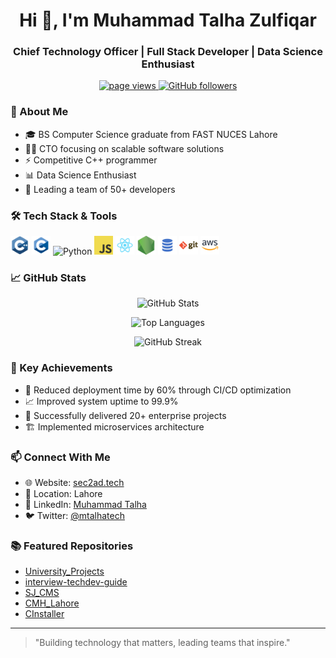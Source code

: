 <h1 align="center">Hi 👋, I'm Muhammad Talha Zulfiqar</h1>
<h3 align="center">Chief Technology Officer | Full Stack Developer | Data Science Enthusiast</h3>

<p align="center">
  <a href="https://github.com/mtalhazulf/">
    <img src="https://komarev.com/ghpvc/?username=mtalhazulf" alt="page views" />
  </a>
  <a href="https://github.com/mtalhazulf">
    <img alt="GitHub followers" src="https://img.shields.io/github/followers/mtalhazulf?color=green&logo=github">
  </a>
</p>

### 🚀 About Me
- 🎓 BS Computer Science graduate from FAST NUCES Lahore
- 👨‍💻 CTO focusing on scalable software solutions
- ⚡ Competitive C++ programmer
- 📊 Data Science Enthusiast
- 👥 Leading a team of 50+ developers

### 🛠️ Tech Stack & Tools
<p align="left">
<img alt="C++" width="30px" src="https://raw.githubusercontent.com/github/explore/80688e429a7d4ef2fca1e82350fe8e3517d3494d/topics/cpp/cpp.png" />
<img alt="C" width="30px" src="https://raw.githubusercontent.com/github/explore/80688e429a7d4ef2fca1e82350fe8e3517d3494d/topics/c/c.png"/>
<img alt="Python" width="30px" src="https://www.python.org/static/opengraph-icon-200x200.png" />
<img alt="JavaScript" width="30px" src="https://raw.githubusercontent.com/github/explore/80688e429a7d4ef2fca1e82350fe8e3517d3494d/topics/javascript/javascript.png"/>
<img alt="React" width="30px" src="https://raw.githubusercontent.com/github/explore/80688e429a7d4ef2fca1e82350fe8e3517d3494d/topics/react/react.png" />
<img alt="Node.js" width="30px" src="https://raw.githubusercontent.com/github/explore/80688e429a7d4ef2fca1e82350fe8e3517d3494d/topics/nodejs/nodejs.png" />
<img alt="SQL" width="30px" src="https://raw.githubusercontent.com/github/explore/80688e429a7d4ef2fca1e82350fe8e3517d3494d/topics/sql/sql.png" />
<img alt="Git" width="30px" src="https://raw.githubusercontent.com/github/explore/80688e429a7d4ef2fca1e82350fe8e3517d3494d/topics/git/git.png" />
<img alt="AWS" width="30px" src="https://raw.githubusercontent.com/github/explore/fbceb94436312b6dacde68d122a5b9c7d11f9524/topics/aws/aws.png" />
</p>

### 📈 GitHub Stats
<p align="center">
  <img src="https://github-readme-stats.vercel.app/api?username=mtalhazulf&show_icons=true&theme=tokyonight" alt="GitHub Stats" />
</p>
<p align="center">
  <img src="https://github-readme-stats.vercel.app/api/top-langs/?username=mtalhazulf&layout=compact&theme=radical" alt="Top Languages" />
</p>
<p align="center">
  <img src="https://github-readme-streak-stats.herokuapp.com/?user=mtalhazulf" alt="GitHub Streak" />
</p>

### 🌟 Key Achievements
- 🚀 Reduced deployment time by 60% through CI/CD optimization
- 📈 Improved system uptime to 99.9%
- 💼 Successfully delivered 20+ enterprise projects
- 🏗️ Implemented microservices architecture

### 📫 Connect With Me
- 🌐 Website: [sec2ad.tech](https://sec2ad.tech)
- 📍 Location: Lahore
- 💼 LinkedIn: [Muhammad Talha](https://linkedin.com/in/muhammadtalha)
- 🐦 Twitter: [@mtalhatech](https://twitter.com/mtalhatech)

### 📚 Featured Repositories
- [University_Projects](https://github.com/mtalhazulf/University_Projects)
- [interview-techdev-guide](https://github.com/mtalhazulf/interview-techdev-guide)
- [SJ_CMS](https://github.com/mtalhazulf/SJ_CMS)
- [CMH_Lahore](https://github.com/mtalhazulf/CMH_Lahore)
- [CInstaller](https://github.com/mtalhazulf/CInstaller)

---

> "Building technology that matters, leading teams that inspire."
